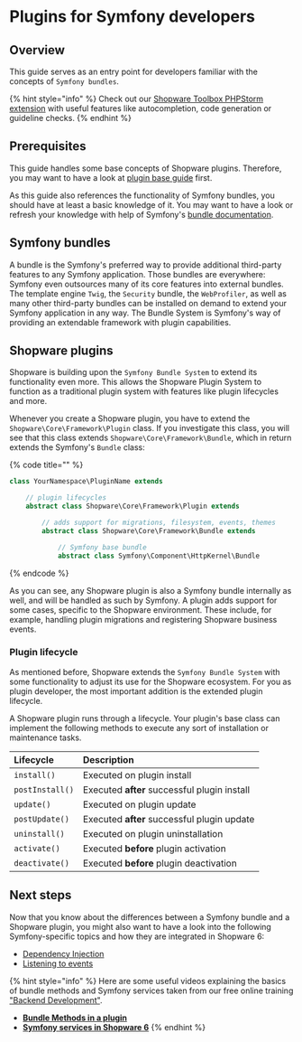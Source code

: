 # Plugins for Symfony developers

## Overview

This guide serves as an entry point for developers familiar with the concepts of `Symfony bundles`.

{% hint style="info" %}
Check out our [Shopware Toolbox PHPStorm extension](shopware-toolbox.md) with useful features like autocompletion, code generation or guideline checks.
{% endhint %}

## Prerequisites

This guide handles some base concepts of Shopware plugins. Therefore, you may want to have a look at [plugin base guide](plugin-base-guide.md) first.

As this guide also references the functionality of Symfony bundles, you should have at least a basic knowledge of it. You may want to have a look or refresh your knowledge with help of Symfony's [bundle documentation](https://symfony.com/doc/current/bundles.html).

## Symfony bundles

A bundle is the Symfony's preferred way to provide additional third-party features to any Symfony application. Those bundles are everywhere: Symfony even outsources many of its core features into external bundles. The template engine `Twig`, the `Security` bundle, the `WebProfiler`, as well as many other third-party bundles can be installed on demand to extend your Symfony application in any way. The Bundle System is Symfony's way of providing an extendable framework with plugin capabilities.

## Shopware plugins

Shopware is building upon the `Symfony Bundle System` to extend its functionality even more. This allows the Shopware Plugin System to function as a traditional plugin system with features like plugin lifecycles and more.

Whenever you create a Shopware plugin, you have to extend the `Shopware\Core\Framework\Plugin` class. If you investigate this class, you will see that this class extends `Shopware\Core\Framework\Bundle`, which in return extends the Symfony's `Bundle` class:

{% code title="" %}
```php
class YourNamespace\PluginName extends

    // plugin lifecycles
    abstract class Shopware\Core\Framework\Plugin extends

        // adds support for migrations, filesystem, events, themes
        abstract class Shopware\Core\Framework\Bundle extends

            // Symfony base bundle
            abstract class Symfony\Component\HttpKernel\Bundle
```
{% endcode %}

As you can see, any Shopware plugin is also a Symfony bundle internally as well, and will be handled as such by Symfony. A plugin adds support for some cases, specific to the Shopware environment. These include, for example, handling plugin migrations and registering Shopware business events.

### Plugin lifecycle

As mentioned before, Shopware extends the `Symfony Bundle System` with some functionality to adjust its use for the Shopware ecosystem. For you as plugin developer, the most important addition is the extended plugin lifecycle.

A Shopware plugin runs through a lifecycle. Your plugin's base class can implement the following methods to execute any sort of installation or maintenance tasks.

| Lifecycle | Description |
| :--- | :--- |
| `install()` | Executed on plugin install |
| `postInstall()` | Executed **after** successful plugin install |
| `update()` | Executed on plugin update |
| `postUpdate()` | Executed **after** successful plugin update |
| `uninstall()` | Executed on plugin uninstallation |
| `activate()` | Executed **before** plugin activation |
| `deactivate()` | Executed **before** plugin deactivation |

## Next steps

Now that you know about the differences between a Symfony bundle and a Shopware plugin, you might also want to have a look into the following Symfony-specific topics and how they are integrated in Shopware 6:

* [Dependency Injection](dependency-injection.md)
* [Listening to events](listening-to-events.md)


{% hint style="info" %}
Here are some useful videos explaining the basics of bundle methods and Symfony services taken from our free online training ["Backend Development"](https://academy.shopware.com/courses/shopware-6-backend-development-with-jisse-reitsma).

 * **[Bundle Methods in a plugin](https://www.youtube.com/watch?v=cUXcDwQwmPk)**
 * **[Symfony services in Shopware 6](https://www.youtube.com/watch?v=l5QJ8EtilaY)**
{% endhint %}